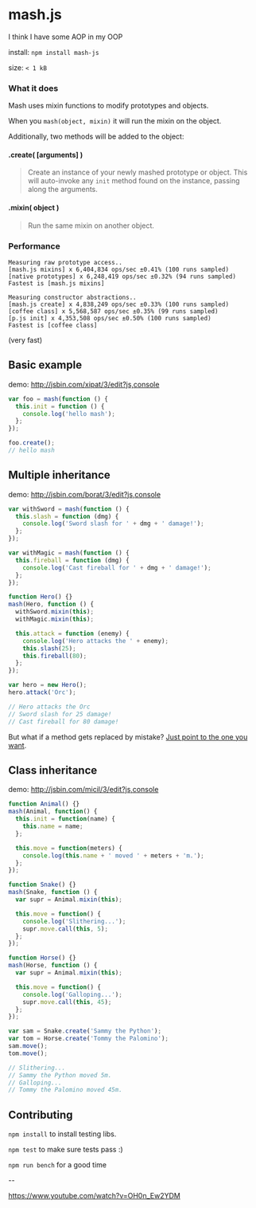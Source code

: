 # mash.js

I think I have some AOP in my OOP

install: `npm install mash-js`

size: `< 1 kB`

### What it does

Mash uses mixin functions to modify prototypes and objects.

When you `mash(object, mixin)` it will run the mixin on the object.

Additionally, two methods will be added to the object:

#### .create( [arguments] )
> Create an instance of your newly mashed prototype or object. This will auto-invoke any `init` method found on the instance, passing along the arguments.

#### .mixin( object )
> Run the same mixin on another object.

### Performance

```
Measuring raw prototype access..
[mash.js mixins] x 6,404,834 ops/sec ±0.41% (100 runs sampled)
[native prototypes] x 6,248,419 ops/sec ±0.32% (94 runs sampled)
Fastest is [mash.js mixins]

Measuring constructor abstractions..
[mash.js create] x 4,838,249 ops/sec ±0.33% (100 runs sampled)
[coffee class] x 5,568,587 ops/sec ±0.35% (99 runs sampled)
[p.js init] x 4,353,508 ops/sec ±0.50% (100 runs sampled)
Fastest is [coffee class]
```

(very fast)

## Basic example

demo: http://jsbin.com/xipat/3/edit?js,console

```javascript
var foo = mash(function () {
  this.init = function () {
    console.log('hello mash');
  };
});

foo.create();
// hello mash
```

## Multiple inheritance

demo: http://jsbin.com/borat/3/edit?js,console

```javascript
var withSword = mash(function () {
  this.slash = function (dmg) {
    console.log('Sword slash for ' + dmg + ' damage!');
  };
});

var withMagic = mash(function () {
  this.fireball = function (dmg) {
    console.log('Cast fireball for ' + dmg + ' damage!');
  };
});

function Hero() {}
mash(Hero, function () {
  withSword.mixin(this);
  withMagic.mixin(this);

  this.attack = function (enemy) {
    console.log('Hero attacks the ' + enemy);
    this.slash(25);
    this.fireball(80);
  };
});

var hero = new Hero();
hero.attack('Orc');

// Hero attacks the Orc
// Sword slash for 25 damage!
// Cast fireball for 80 damage!
```

But what if a method gets replaced by mistake? [Just point to the one you want](http://jsbin.com/revus/3/edit?js,console).

## Class inheritance

demo: http://jsbin.com/micil/3/edit?js,console

```javascript
function Animal() {}
mash(Animal, function() {
  this.init = function(name) {
    this.name = name;
  };

  this.move = function(meters) {
    console.log(this.name + ' moved ' + meters + 'm.');
  };
});

function Snake() {}
mash(Snake, function () {
  var supr = Animal.mixin(this);

  this.move = function() {
    console.log('Slithering...');
    supr.move.call(this, 5);
  };
});

function Horse() {}
mash(Horse, function () {
  var supr = Animal.mixin(this);

  this.move = function() {
    console.log('Galloping...');
    supr.move.call(this, 45);
  };
});

var sam = Snake.create('Sammy the Python');
var tom = Horse.create('Tommy the Palomino');
sam.move();
tom.move();

// Slithering...
// Sammy the Python moved 5m.
// Galloping...
// Tommy the Palomino moved 45m.

```

## Contributing

`npm install` to install testing libs.

`npm test` to make sure tests pass :)

`npm run bench` for a good time

--

https://www.youtube.com/watch?v=OH0n_Ew2YDM
